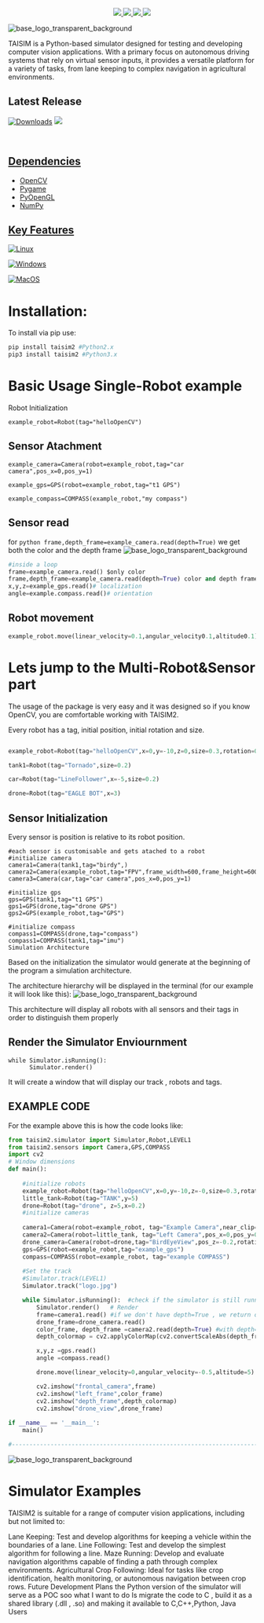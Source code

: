 <p align="center">
<a href="https://www.linkedin.com/in/adrian-ionu%C8%9B-%C8%9Bucudean-37aa59244">
    <img src="https://img.shields.io/badge/-LinkedIn-blue">
</a>
<a href="https://www.reddit.com/r/TAISIM/">
    <img src="https://img.shields.io/badge/-Reddit-red">
</a>
<a href="mailto:Tucudean.Adrian.Ionut@outlook.com">
    <img src="https://img.shields.io/badge/-Email-darkgreen?style=flat-square&logo=#0078D4&logoColor=black">
</a>

<a href="[https://pypi.org/user/TucuAI/](https://static.pepy.tech/personalized-badge/taisim?period=total&units=abbreviation&left_color=black&right_color=orange&left_text=Downloads)">
    <img src="https://img.shields.io/badge/PyPi-TucuAI-blueviolet">
</a>

<br/> 



</p>

![base_logo_transparent_background](/src/taisim2/data/logo.jpg)

TAISIM is a Python-based simulator designed for testing and developing computer vision applications. With a primary focus on autonomous driving systems that rely on virtual sensor inputs, it provides a versatile platform for a variety of tasks, from lane keeping to complex navigation in agricultural environments.

## Latest Release

<p align="center">

[![Downloads](https://static.pepy.tech/badge/taisim2)](https://pepy.tech/project/taisim2)
<a href="https://github.com/Amporu/Taisim/releases">
    <img src="https://img.shields.io/badge/-0.1.0-important">
 
<br/> 
    
</p>
    
## Dependencies
  * OpenCV
  * Pygame
  * PyOpenGL
  * NumPy
## Key Features


[![Linux](https://img.shields.io/badge/linux-black?style=for-the-badge&logo=Linux)](https://github.com/Amporu)
    
[![Windows](https://img.shields.io/badge/Windows-black?style=for-the-badge&logo=Windows)](https://github.com/Amporu)
    
[![MacOS](https://img.shields.io/badge/MacOS-black?style=for-the-badge&logo=MacOS)](https://github.com/Amporu)

# Installation:
To install via pip use:
```sh
pip install taisim2 #Python2.x
pip3 install taisim2 #Python3.x
```
# Basic Usage Single-Robot example
Robot Initialization
```pyhton
example_robot=Robot(tag="helloOpenCV")
```
## Sensor Atachment
```pyhon
example_camera=Camera(robot=example_robot,tag="car camera",pos_x=0,pos_y=1)

example_gps=GPS(robot=example_robot,tag="t1 GPS")

example_compass=COMPASS(example_robot,"my compass")
```
## Sensor read
for ```python frame,depth_frame=example_camera.read(depth=True)```
we get both the color and the depth frame 
![base_logo_transparent_background](/src/taisim2/data/image_ZcpQdgVtWc.png.webp)

```python
#inside a loop
frame=example_camera.read() $only color
frame,depth_frame=example_camera.read(depth=True) color and depth frame
x,y,z=example_gps.read()# localization
angle=example.compass.read()# orientation
```
## Robot movement
```python
example_robot.move(linear_velocity=0.1,angular_velocity0.1,altitude0.1)
```
# Lets jump to the Multi-Robot&Sensor part
The usage of the package is very easy and it was designed so if you know OpenCV, you are comfortable working with TAISIM2.

Every robot has a tag, initial position, initial rotation and size.
```python

example_robot=Robot(tag="helloOpenCV",x=0,y=-10,z=0,size=0.3,rotation=0)

tank1=Robot(tag="Tornado",size=0.2)

car=Robot(tag="LineFollower",x=-5,size=0.2)

drone=Robot(tag="EAGLE BOT",x=3)
```
## Sensor Initialization
Every sensor is position is relative to its robot position.
```python3
#each sensor is customisable and gets atached to a robot
#initialize camera
camera1=Camera(tank1,tag="birdy",)
camera2=Camera(example_robot,tag="FPV",frame_width=600,frame_height=600)
camera3=Camera(car,tag="car camera",pos_x=0,pos_y=1)

#initialize gps
gps=GPS(tank1,tag="t1 GPS")
gps1=GPS(drone,tag="drone GPS")
gps2=GPS(example_robot,tag="GPS")

#initialize compass
compass1=COMPASS(drone,tag="compass")
compass1=COMPASS(tank1,tag="imu")
Simulation Architecture
```
Based on the initialization the simulator would generate at the beginning of the program a simulation architecture.

The architecture hierarchy will be displayed in the terminal (for our example it will look like this):
![base_logo_transparent_background](/src/taisim2/data/image_ZcpQdgVtWc.png.webp)

This architecture will display all robots with all sensors and their tags in order to distinguish them properly

## Render the Simulator Enviournment
```python3
while Simulator.isRunning():
      Simulator.render()
```
It will create a window that will display our track , robots and tags.

## EXAMPLE CODE
For the example above this is how the code looks like:
```python
from taisim2.simulator import Simulator,Robot,LEVEL1
from taisim2.sensors import Camera,GPS,COMPASS
import cv2
# Window dimensions
def main():
    
    #initialize robots
    example_robot=Robot(tag="helloOpenCV",x=0,y=-10,z=-0,size=0.3,rotation=0)    
    little_tank=Robot(tag="TANK",y=5)
    drone=Robot(tag="drone", z=5,x=0.2)
    #initialize cameras
    
    camera1=Camera(robot=example_robot, tag="Example Camera",near_clip=0.1,far_clip=100)
    camera2=Camera(robot=little_tank, tag="Left Camera",pos_x=0,pos_y=0,pos_z=0.1,rotationXY=90,fov=60,frame_width=640,frame_height=480)
    drone_camera=Camera(robot=drone,tag="BirdEyeView",pos_z=-0.2,rotationZX=90,far_clip=300)
    gps=GPS(robot=example_robot,tag="example_gps")
    compass=COMPASS(robot=example_robot, tag="example COMPASS")
   
    #Set the track
    #Simulator.track(LEVEL1)
    Simulator.track("logo.jpg")

    while Simulator.isRunning():  #check if the simulator is still running
        Simulator.render()   # Render
        frame=camera1.read() #if we don't have depth=True , we return only the color frame
        drone_frame=drone_camera.read()
        color_frame, depth_frame =camera2.read(depth=True) #with depth=True we return the color and depth frame
        depth_colormap = cv2.applyColorMap(cv2.convertScaleAbs(depth_frame, alpha=255), cv2.COLORMAP_JET)

        x,y,z =gps.read()
        angle =compass.read()

        drone.move(linear_velocity=0,angular_velocity=-0.5,altitude=5)

        cv2.imshow("frontal_camera",frame)
        cv2.imshow("left_frame",color_frame)
        cv2.imshow("depth_frame",depth_colormap)
        cv2.imshow("drone_view",drone_frame)
          
if __name__ == '__main__':
    main()

#-----------------------------------------------------------------------------
```
![base_logo_transparent_background](/src/taisim2/data/image_Zmw3mXVfZp.png.webp)

# Simulator Examples
TAISIM2 is suitable for a range of computer vision applications, including but not limited to:

Lane Keeping: Test and develop algorithms for keeping a vehicle within the boundaries of a lane.
Line Following: Test and develop the simplest algorithm for following a line.
Maze Running: Develop and evaluate navigation algorithms capable of finding a path through complex environments.
Agricultural Crop Following: Ideal for tasks like crop identification, health monitoring, or autonomous navigation between crop rows.
Future Development Plans
the Python version of the simulator will serve as a POC soo what I want to do Is migrate the code to C , build it as a shared library (.dll , .so) and making it available to C,C++,Python, Java Users
